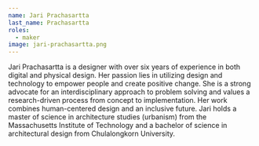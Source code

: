 ```yaml
---
name: Jari Prachasartta
last_name: Prachasartta
roles:
  - maker
image: jari-prachasartta.png
---
```

Jari Prachasartta is a designer with over six years of experience in both digital and physical design. Her passion lies in utilizing design and technology to empower people and create positive change. She is a strong advocate for an interdisciplinary approach to problem solving and values a research-driven process from concept to implementation. Her work combines human-centered design and an inclusive future. Jari holds a master of science in architecture studies (urbanism) from the Massachusetts Institute of Technology and a bachelor of science in architectural design from Chulalongkorn University.